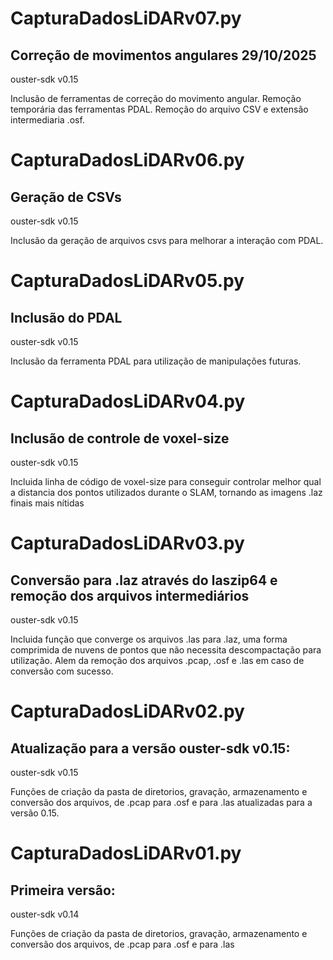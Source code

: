 # CapturaDadosLiDARv07.py
## Correção de movimentos angulares 29/10/2025
ouster-sdk v0.15

Inclusão de ferramentas de correção do movimento angular.
Remoção temporária das ferramentas PDAL.
Remoção do arquivo CSV e extensão intermediaria .osf.

# CapturaDadosLiDARv06.py
## Geração de CSVs
ouster-sdk v0.15

Inclusão da geração de arquivos csvs para melhorar a interação com PDAL.

# CapturaDadosLiDARv05.py
## Inclusão do PDAL
ouster-sdk v0.15

Inclusão da ferramenta PDAL para utilização de manipulações futuras.

# CapturaDadosLiDARv04.py
## Inclusão de controle de voxel-size
ouster-sdk v0.15

Incluida linha de código de voxel-size para conseguir controlar melhor qual a distancia dos pontos utilizados durante o SLAM, tornando as imagens .laz finais mais nítidas

# CapturaDadosLiDARv03.py
## Conversão para .laz através do laszip64 e remoção dos arquivos intermediários
ouster-sdk v0.15

Incluida função que converge os arquivos .las para .laz, uma forma comprimida de nuvens de pontos que não necessita descompactação para utilização. Alem da remoção dos arquivos .pcap, .osf e .las em caso de conversão com sucesso.

# CapturaDadosLiDARv02.py
## Atualização para a versão ouster-sdk v0.15:
ouster-sdk v0.15

Funções de criação da pasta de diretorios, gravação, armazenamento e conversão dos arquivos, de .pcap para .osf e para .las atualizadas para a versão 0.15.

# CapturaDadosLiDARv01.py
## Primeira versão:
ouster-sdk v0.14

Funções de criação da pasta de diretorios, gravação, armazenamento e conversão dos arquivos, de .pcap para .osf e para .las
